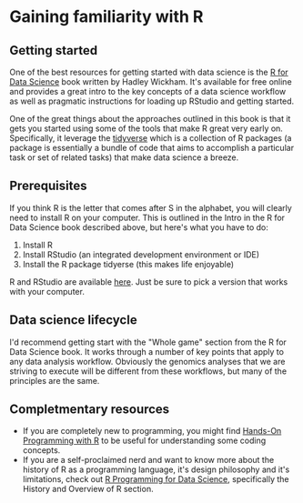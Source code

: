 # Gaining familiarity with R

## Getting started
One of the best resources for getting started with data science is the [R for Data Science](https://r4ds.hadley.nz/intro) book written by Hadley Wickham. It's available for free online and provides a great intro to the key concepts of a data science workflow as well as pragmatic instructions for loading up RStudio and getting started. 

One of the great things about the approaches outlined in this book is that it gets you started using some of the tools that make R great very early on. Specifically, it leverage the [tidyverse](https://www.tidyverse.org/) which is a collection of R packages (a package is essentially a bundle of code that aims to accomplish a particular task or set of related tasks) that make data science a breeze. 

## Prerequisites
If you think R is the letter that comes after S in the alphabet, you will clearly need to install R on your computer. This is outlined in the Intro in the R for Data Science book described above, but here's what you have to do: 

 1) Install R
 2) Install RStudio (an integrated development environment or IDE)
 3) Install the R package tidyerse (this makes life enjoyable)

 R and RStudio are available [here](https://posit.co/download/rstudio-desktop/). Just be sure to pick a version that works with your computer.

## Data science lifecycle
I'd recommend getting start with the "Whole game" section from the R for Data Science book. It works through a number of key points that apply to any data analysis workflow. Obviously the genomics analyses that we are striving to execute will be different from these workflows, but many of the principles are the same. 

## Completmentary resources 
- If you are completely new to programming, you might find [Hands-On Programming with R](https://rstudio-education.github.io/hopr/index.html) to be useful for understanding some coding concepts.
- If you are a self-proclaimed nerd and want to know more about the history of R as a programming language, it's design philosophy and it's limitations, check out [R Programming for Data Science](https://bookdown.org/rdpeng/rprogdatascience/), specifically the History and Overview of R section.

